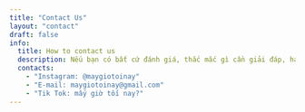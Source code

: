 ```yaml
---
title: "Contact Us"
layout: "contact"
draft: false
info: 
  title: How to contact us
  description: Nếu bạn có bất cứ đánh giá, thắc mắc gì cần giải đáp, hay chỉ đơn thuần muốn gửi gắm những lời nhắn tới Mấy Giờ Tối Nay, đừng ngần ngại liên hệ với chúng mình qua các phương tiện ở bên dưới.
  contacts: 
    - "Instagram: @maygiotoinay"
    - "E-mail: maygiotoinay@gmail.com"
    - "Tik Tok: mấy giờ tối nay?"
---
```

